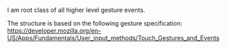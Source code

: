I am root class of all higher level gesture events.

The structure is based on the following gesture specification:
https://developer.mozilla.org/en-US/Apps/Fundamentals/User_input_methods/Touch_Gestures_and_Events

